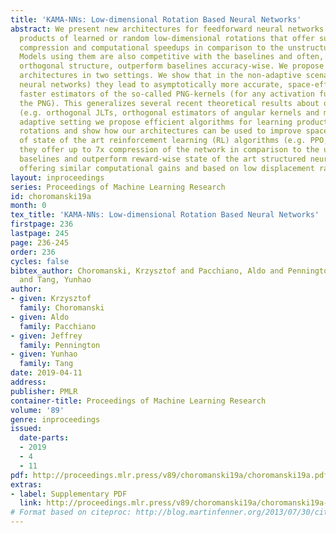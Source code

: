 ```yaml
---
title: 'KAMA-NNs: Low-dimensional Rotation Based Neural Networks'
abstract: We present new architectures for feedforward neural networks built from
  products of learned or random low-dimensional rotations that offer substantial space
  compression and computational speedups in comparison to the unstructured baselines.
  Models using them are also competitive with the baselines and often, due to imposed
  orthogonal structure, outperform baselines accuracy-wise. We propose to use our
  architectures in two settings. We show that in the non-adaptive scenario (random
  neural networks) they lead to asymptotically more accurate, space-efficient and
  faster estimators of the so-called PNG-kernels (for any activation function defining
  the PNG). This generalizes several recent theoretical results about orthogonal estimators
  (e.g. orthogonal JLTs, orthogonal estimators of angular kernels and more). In the
  adaptive setting we propose efficient algorithms for learning products of low-dimensional
  rotations and show how our architectures can be used to improve space and time complexity
  of state of the art reinforcement learning (RL) algorithms (e.g. PPO, TRPO). Here
  they offer up to 7x compression of the network in comparison to the unstructured
  baselines and outperform reward-wise state of the art structured neural networks
  offering similar computational gains and based on low displacement rank matrices.
layout: inproceedings
series: Proceedings of Machine Learning Research
id: choromanski19a
month: 0
tex_title: 'KAMA-NNs: Low-dimensional Rotation Based Neural Networks'
firstpage: 236
lastpage: 245
page: 236-245
order: 236
cycles: false
bibtex_author: Choromanski, Krzysztof and Pacchiano, Aldo and Pennington, Jeffrey
  and Tang, Yunhao
author:
- given: Krzysztof
  family: Choromanski
- given: Aldo
  family: Pacchiano
- given: Jeffrey
  family: Pennington
- given: Yunhao
  family: Tang
date: 2019-04-11
address: 
publisher: PMLR
container-title: Proceedings of Machine Learning Research
volume: '89'
genre: inproceedings
issued:
  date-parts:
  - 2019
  - 4
  - 11
pdf: http://proceedings.mlr.press/v89/choromanski19a/choromanski19a.pdf
extras:
- label: Supplementary PDF
  link: http://proceedings.mlr.press/v89/choromanski19a/choromanski19a-supp.pdf
# Format based on citeproc: http://blog.martinfenner.org/2013/07/30/citeproc-yaml-for-bibliographies/
---
```

